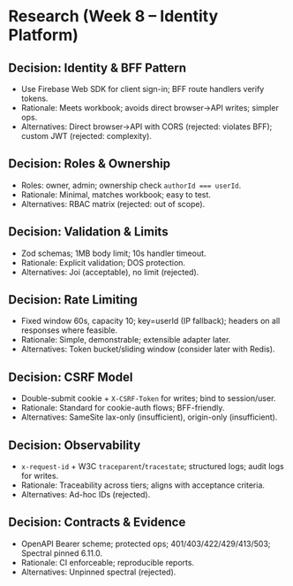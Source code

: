 # Research (Week 8 – Identity Platform)

## Decision: Identity & BFF Pattern
- Use Firebase Web SDK for client sign-in; BFF route handlers verify tokens.
- Rationale: Meets workbook; avoids direct browser→API writes; simpler ops.
- Alternatives: Direct browser→API with CORS (rejected: violates BFF); custom JWT (rejected: complexity).

## Decision: Roles & Ownership
- Roles: owner, admin; ownership check `authorId === userId`.
- Rationale: Minimal, matches workbook; easy to test.
- Alternatives: RBAC matrix (rejected: out of scope).

## Decision: Validation & Limits
- Zod schemas; 1MB body limit; 10s handler timeout.
- Rationale: Explicit validation; DOS protection.
- Alternatives: Joi (acceptable), no limit (rejected).

## Decision: Rate Limiting
- Fixed window 60s, capacity 10; key=userId (IP fallback); headers on all responses where feasible.
- Rationale: Simple, demonstrable; extensible adapter later.
- Alternatives: Token bucket/sliding window (consider later with Redis).

## Decision: CSRF Model
- Double-submit cookie + `X-CSRF-Token` for writes; bind to session/user.
- Rationale: Standard for cookie-auth flows; BFF-friendly.
- Alternatives: SameSite lax-only (insufficient), origin-only (insufficient).

## Decision: Observability
- `x-request-id` + W3C `traceparent`/`tracestate`; structured logs; audit logs for writes.
- Rationale: Traceability across tiers; aligns with acceptance criteria.
- Alternatives: Ad-hoc IDs (rejected).

## Decision: Contracts & Evidence
- OpenAPI Bearer scheme; protected ops; 401/403/422/429/413/503; Spectral pinned 6.11.0.
- Rationale: CI enforceable; reproducible reports.
- Alternatives: Unpinned spectral (rejected).
